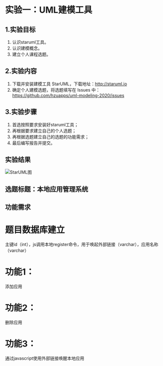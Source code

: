# 实验一：UML建模工具

## 1.实验目标

1. 认识staruml工具。
2. 认识建模概念。
3. 建立个人课程选题。

## 2.实验内容

1. 下载并安装建模工具 StarUML，下载地址：http://staruml.io
2. 确定个人建模选题，将选题填写在 Issues 中：https://github.com/hzuapps/uml-modeling-2020/issues

## 3.实验步骤

1. 首选按照要求安装好staruml工具；
2. 再根据要求建立自己的个人选题；
3. 再根据选题建立自己的选题的功能需求；
4. 最后编写报告并提交。

## 实验结果

![StarUML图](./staUml.jpg)

## 选题标题：本地应用管理系统

## 功能需求

# 题目数据库建立

主键id（int），js调用本地register命令，用于唤起外部链接（varchar），应用名称（varchar）

# 功能1：
  添加应用

# 功能2：
  删除应用

# 功能3：
  通过javascript使用外部链接唤醒本地应用
